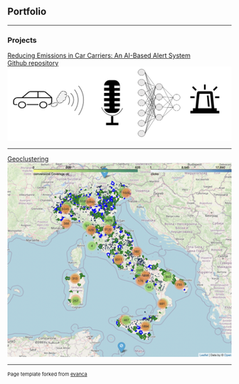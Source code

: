 ## Portfolio

---

### Projects

[Reducing Emissions in Car Carriers: An AI-Based Alert System](/sounds_classification.md) \
[Github repository](https://github.com/giacomo-lab/engine_idling_detection)
<img src="images/sound_classification/title_image_sound_classification.png?raw=true"/>

---

[Geoclustering](/sample_page.md)
<img src="images/map_geoclustering.png?raw=true"/>

---


<p style="font-size:11px">Page template forked from <a href="https://github.com/evanca/quick-portfolio">evanca</a></p>
<!-- Remove above link if you don't want to attibute -->
